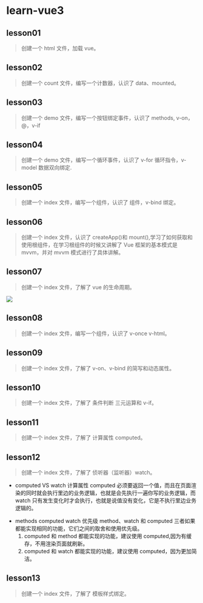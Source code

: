 # learn-vue3

## lesson01

> 创建一个 html 文件，加载 vue。

## lesson02

> 创建一个 count 文件，编写一个计数器，认识了 data、mounted。

## lesson03

> 创建一个 demo 文件，编写一个按钮绑定事件，认识了 methods, v-on，@，v-if

## lesson04

> 创建一个 demo 文件，编写一个循环事件，认识了 v-for 循环指令，v-model 数据双向绑定.

## lesson05

> 创建一个 index 文件，编写一个组件，认识了 组件，v-bind 绑定。

## lesson06

> 创建一个 index 文件，认识了 createApp()和 mount(),学习了如何获取和使用根组件，在学习根组件的时候又讲解了 Vue 框架的基本模式是 mvvm，并对 mvvm 模式进行了具体讲解。

## lesson07

> 创建一个 index 文件，了解了 vue 的生命周期。

![](https://newimg.jspang.com/Vuelifecycle.png)

## lesson08

> 创建一个 index 文件，编写一个组件，认识了 v-once v-html。

## lesson09

> 创建一个 index 文件，了解了 v-on、v-bind 的简写和动态属性。

## lesson10

> 创建一个 index 文件，了解了 条件判断 三元运算和 v-if。

## lesson11

> 创建一个 index 文件，了解了 计算属性 computed。

## lesson12

> 创建一个 index 文件，了解了 侦听器（监听器）watch。

- computed VS watch
  计算属性 computed 必须要返回一个值，而且在页面渲染的同时就会执行里边的业务逻辑，也就是会先执行一遍你写的业务逻辑，而 watch 只有发生变化时才会执行，也就是说值没有变化，它是不执行里边业务逻辑的。

* methods computed watch 优先级
  method、watch 和 computed 三者如果都能实现相同的功能，它们之间的取舍和使用优先级。
  1. computed 和 method 都能实现的功能，建议使用 computed,因为有缓存，不用渲染页面就刷新。
  2. computed 和 watch 都能实现的功能，建议使用 computed，因为更加简洁。

## lesson13

> 创建一个 index 文件，了解了 模板样式绑定。
